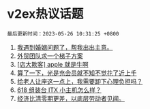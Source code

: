 # v2ex热议话题

`最后更新时间：2023-05-26 10:31:25 +0800`

1. [我遇到婚姻问题了，帮我出出主意。](https://www.v2ex.com/t/942812)
1. [外贸团队求一个梯子方案](https://www.v2ex.com/t/942909)
1. [[店大欺客] apple 就是牛啊](https://www.v2ex.com/t/942936)
1. [算了一下，光是充会员就不知不觉花了近上千](https://www.v2ex.com/t/942808)
1. [给老人让座这一点上，我需要卸下心理负担吗？](https://www.v2ex.com/t/942804)
1. [618 组装台 ITX 小主机怎么样？](https://www.v2ex.com/t/942799)
1. [经济比清零期更差，以底层劳动者见闻。](https://www.v2ex.com/t/942841)

